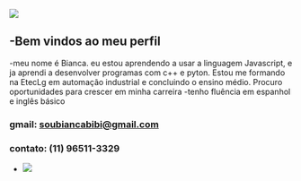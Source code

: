 ![](https://blog.betrybe.com/wp-content/uploads/2022/07/image-4.gif)

-Bem vindos ao meu perfil
-
-meu nome é Bianca.
eu estou aprendendo a usar a linguagem Javascript, e ja aprendi a desenvolver programas com c++ e pyton. Estou me formando na EtecLg em automação industrial e concluindo o ensino médio. Procuro oportunidades para crescer em minha carreira
-tenho fluência em espanhol e inglês básico 

### gmail: soubiancabibi@gmail.com
### contato: (11) 96511-3329

- ![](https://gifdb.com/images/high/billie-eilish-staring-at-a-sky-h9sks9c1vj3ig3u3.webp)
  


